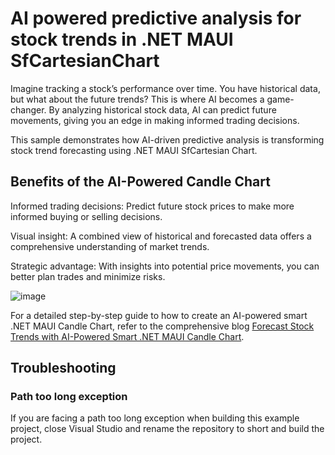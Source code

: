 # AI powered predictive analysis for stock trends in .NET MAUI SfCartesianChart

Imagine tracking a stock’s performance over time. You have historical data, but what about the future trends? This is where AI becomes a game-changer. By analyzing historical stock data, AI can predict future movements, giving you an edge in making informed trading decisions.

This sample demonstrates how AI-driven predictive analysis is transforming stock trend forecasting using .NET MAUI SfCartesian Chart.

## Benefits of the AI-Powered Candle Chart
Informed trading decisions: Predict future stock prices to make more informed buying or selling decisions.

Visual insight: A combined view of historical and forecasted data offers a comprehensive understanding of market trends.

Strategic advantage: With insights into potential price movements, you can better plan trades and minimize risks.

![image](https://github.com/user-attachments/assets/898ac790-0127-4994-9f33-96e0af5112b0)

For a detailed step-by-step guide to how to create an AI-powered smart .NET MAUI Candle Chart, refer to the comprehensive blog [Forecast Stock Trends with AI-Powered Smart .NET MAUI Candle Chart](https://www.syncfusion.com/blogs/post/forecast-stock-in-smart-maui-candle-chart).

## Troubleshooting
### Path too long exception
If you are facing a path too long exception when building this example project, close Visual Studio and rename the repository to short and build the project.

